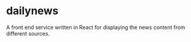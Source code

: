 # dailynews

A front end service written in React for displaying the news content from different sources.
